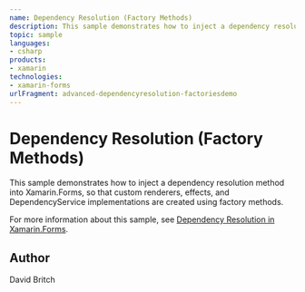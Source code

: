 ```yaml
---
name: Dependency Resolution (Factory Methods)
description: This sample demonstrates how to inject a dependency resolution method into Xamarin.Forms, so that custom renderers, effects, and DependencyService ...
topic: sample
languages:
- csharp
products:
- xamarin
technologies:
- xamarin-forms
urlFragment: advanced-dependencyresolution-factoriesdemo
---
```

Dependency Resolution (Factory Methods)
=======================================

This sample demonstrates how to inject a dependency resolution method into Xamarin.Forms, so that custom renderers, effects, and DependencyService implementations are created using factory methods.

For more information about this sample, see [Dependency Resolution in Xamarin.Forms](https://docs.microsoft.com/xamarin/xamarin-forms/internals/dependency-injection).

Author
------

David Britch
